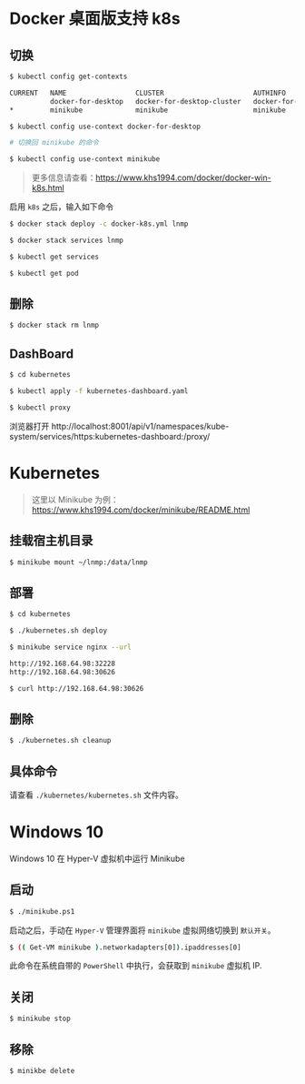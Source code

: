 # Docker 桌面版支持 k8s

## 切换

```bash
$ kubectl config get-contexts

CURRENT   NAME                 CLUSTER                      AUTHINFO             NAMESPACE
          docker-for-desktop   docker-for-desktop-cluster   docker-for-desktop
*         minikube             minikube                     minikube

$ kubectl config use-context docker-for-desktop

# 切换回 minikube 的命令

$ kubectl config use-context minikube
```

>更多信息请查看：https://www.khs1994.com/docker/docker-win-k8s.html

启用 `k8s` 之后，输入如下命令

```bash
$ docker stack deploy -c docker-k8s.yml lnmp

$ docker stack services lnmp

$ kubectl get services

$ kubectl get pod
```

## 删除

```bash
$ docker stack rm lnmp
```

## DashBoard

```bash
$ cd kubernetes

$ kubectl apply -f kubernetes-dashboard.yaml

$ kubectl proxy
```

浏览器打开 http://localhost:8001/api/v1/namespaces/kube-system/services/https:kubernetes-dashboard:/proxy/

# Kubernetes

> 这里以 Minikube 为例：https://www.khs1994.com/docker/minikube/README.html

## 挂载宿主机目录

```bash
$ minikube mount ~/lnmp:/data/lnmp
```

## 部署

```bash
$ cd kubernetes

$ ./kubernetes.sh deploy

$ minikube service nginx --url

http://192.168.64.98:32228
http://192.168.64.98:30626

$ curl http://192.168.64.98:30626
```

## 删除

```bash
$ ./kubernetes.sh cleanup
```

## 具体命令

请查看 `./kubernetes/kubernetes.sh` 文件内容。

# Windows 10

Windows 10 在 Hyper-V 虚拟机中运行 Minikube

## 启动

```bash
$ ./minikube.ps1
```

启动之后，手动在 `Hyper-V` 管理界面将 `minikube` 虚拟网络切换到 `默认开关`。

```bash
$ (( Get-VM minikube ).networkadapters[0]).ipaddresses[0]
```

此命令在系统自带的 `PowerShell` 中执行，会获取到 `minikube` 虚拟机 IP.

## 关闭

```bash
$ minikube stop
```

## 移除

```bash
$ minikbe delete
```
